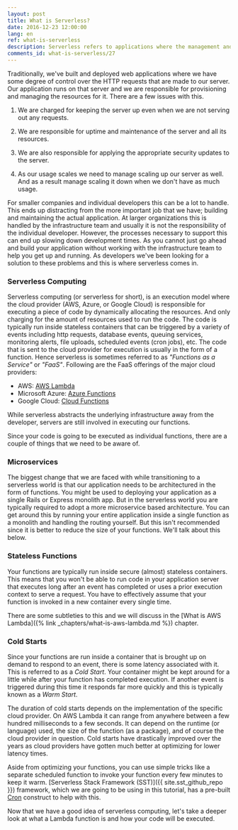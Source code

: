```yaml
---
layout: post
title: What is Serverless?
date: 2016-12-23 12:00:00
lang: en
ref: what-is-serverless
description: Serverless refers to applications where the management and allocation of servers and resources are completely managed by the cloud provider. And the billing is based on the actual consumption of those resources.
comments_id: what-is-serverless/27
---
```


Traditionally, we've built and deployed web applications where we have some degree of control over the HTTP requests that are made to our server. Our application runs on that server and we are responsible for provisioning and managing the resources for it. There are a few issues with this.

1. We are charged for keeping the server up even when we are not serving out any requests.

2. We are responsible for uptime and maintenance of the server and all its resources.

3. We are also responsible for applying the appropriate security updates to the server.

4. As our usage scales we need to manage scaling up our server as well. And as a result manage scaling it down when we don't have as much usage.

For smaller companies and individual developers this can be a lot to handle. This ends up distracting from the more important job that we have; building and maintaining the actual application. At larger organizations this is handled by the infrastructure team and usually it is not the responsibility of the individual developer. However, the processes necessary to support this can end up slowing down development times. As you cannot just go ahead and build your application without working with the infrastructure team to help you get up and running. As developers we've been looking for a solution to these problems and this is where serverless comes in.

### Serverless Computing

Serverless computing (or serverless for short), is an execution model where the cloud provider (AWS, Azure, or Google Cloud) is responsible for executing a piece of code by dynamically allocating the resources. And only charging for the amount of resources used to run the code. The code is typically run inside stateless containers that can be triggered by a variety of events including http requests, database events, queuing services, monitoring alerts, file uploads, scheduled events (cron jobs), etc. The code that is sent to the cloud provider for execution is usually in the form of a function. Hence serverless is sometimes referred to as _"Functions as a Service"_ or _"FaaS"_. Following are the FaaS offerings of the major cloud providers:

- AWS: [AWS Lambda](https://aws.amazon.com/lambda/)
- Microsoft Azure: [Azure Functions](https://azure.microsoft.com/en-us/services/functions/)
- Google Cloud: [Cloud Functions](https://cloud.google.com/functions/)

While serverless abstracts the underlying infrastructure away from the developer, servers are still involved in executing our functions.

Since your code is going to be executed as individual functions, there are a couple of things that we need to be aware of.

### Microservices

The biggest change that we are faced with while transitioning to a serverless world is that our application needs to be architectured in the form of functions. You might be used to deploying your application as a single Rails or Express monolith app. But in the serverless world you are typically required to adopt a more microservice based architecture. You can get around this by running your entire application inside a single function as a monolith and handling the routing yourself. But this isn't recommended since it is better to reduce the size of your functions. We'll talk about this below.

### Stateless Functions

Your functions are typically run inside secure (almost) stateless containers. This means that you won't be able to run code in your application server that executes long after an event has completed or uses a prior execution context to serve a request. You have to effectively assume that your function is invoked in a new container every single time.

There are some subtleties to this and we will discuss in the [What is AWS Lambda]({% link _chapters/what-is-aws-lambda.md %}) chapter.

### Cold Starts

Since your functions are run inside a container that is brought up on demand to respond to an event, there is some latency associated with it. This is referred to as a _Cold Start_. Your container might be kept around for a little while after your function has completed execution. If another event is triggered during this time it responds far more quickly and this is typically known as a _Warm Start_.

The duration of cold starts depends on the implementation of the specific cloud provider. On AWS Lambda it can range from anywhere between a few hundred milliseconds to a few seconds. It can depend on the runtime (or language) used, the size of the function (as a package), and of course the cloud provider in question. Cold starts have drastically improved over the years as cloud providers have gotten much better at optimizing for lower latency times.

Aside from optimizing your functions, you can use simple tricks like a separate scheduled function to invoke your function every few minutes to keep it warm. [Serverless Stack Framework (SST)]({{ site.sst_github_repo }}) framework, which we are going to be using in this tutorial, has a pre-built [Cron](https://docs.serverless-stack.com/constructs/Cron) construct to help with this.

Now that we have a good idea of serverless computing, let's take a deeper look at what a Lambda function is and how your code will be executed.
